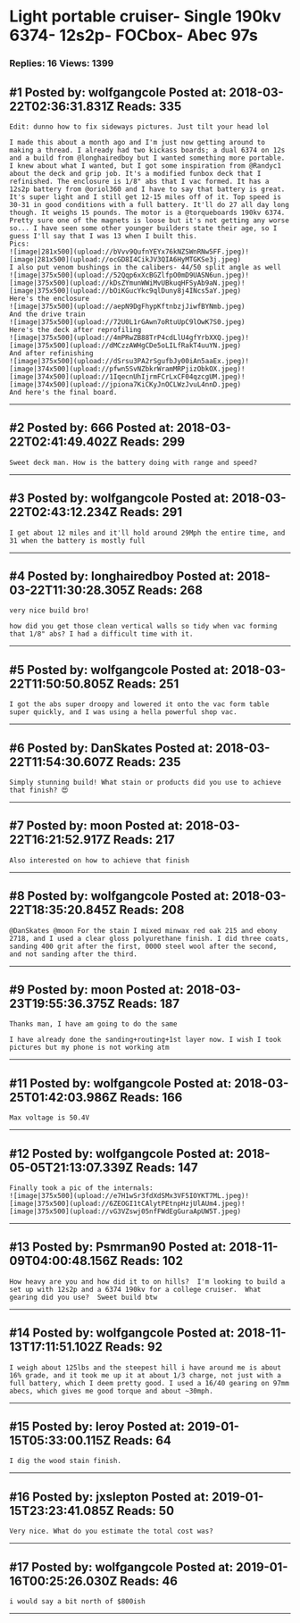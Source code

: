 # Light portable cruiser- Single 190kv 6374- 12s2p- FOCbox- Abec 97s

### Replies: 16 Views: 1399

## \#1 Posted by: wolfgangcole Posted at: 2018-03-22T02:36:31.831Z Reads: 335

```
Edit: dunno how to fix sideways pictures. Just tilt your head lol

I made this about a month ago and I'm just now getting around to making a thread. I already had two kickass boards; a dual 6374 on 12s and a build from @longhairedboy but I wanted something more portable. I knew about what I wanted, but I got some inspiration from @Randyc1 about the deck and grip job. It's a modified funbox deck that I refinished. The enclosure is 1/8" abs that I vac formed. It has a 12s2p battery from @oriol360 and I have to say that battery is great. It's super light and I still get 12-15 miles off of it. Top speed is 30-31 in good conditions with a full battery. It'll do 27 all day long though. It weighs 15 pounds. The motor is a @torqueboards 190kv 6374. Pretty sure one of the magnets is loose but it's not getting any worse so... I have seen some other younger builders state their age, so I guess I'll say that I was 13 when I built this.
Pics:
![image|281x500](upload://bVvv9QufnYEYx76kNZSWnRNw5FF.jpeg)![image|281x500](upload://ocGD8I4CikJV3QIA6HyMTGKSe3j.jpeg)
I also put venom bushings in the calibers- 44/50 split angle as well
![image|375x500](upload://52Qqp6xXcBGZlfpO0mD9UASN6un.jpeg)![image|375x500](upload://kDsZYmunWWiMvUBkuqHFSyAb9aN.jpeg)![image|375x500](upload://bOiKGucYkc9qlDuny8j4INcs5aY.jpeg)    
Here's the enclosure
![image|375x500](upload://aepN9DgFhypKftnbzjJiwfBYNmb.jpeg)
And the drive train
![image|375x500](upload://72U0L1rGAwn7oRtuUpC9lOwK7S0.jpeg)
Here's the deck after reprofiling 
![image|375x500](upload://4mPRwZB88TrP4cdLlU4gfYrbXXQ.jpeg)![image|375x500](upload://dMCzzAWHgCDe5oLILfRakT4uuYN.jpeg)
And after refinishing
![image|375x500](upload://dSrsu3PA2rSgufbJy00iAn5aaEx.jpeg)![image|374x500](upload://pfwn5SvNZbkrWramMRPjizObkOX.jpeg)![image|374x500](upload://1IqecnUhIjrmFCrLxCF04qzcgUM.jpeg)![image|374x500](upload://jpiona7KiCKyJnOCLWzJvuL4nnD.jpeg)
And here's the final board.
```

---
## \#2 Posted by: 666 Posted at: 2018-03-22T02:41:49.402Z Reads: 299

```
Sweet deck man. How is the battery doing with range and speed?
```

---
## \#3 Posted by: wolfgangcole Posted at: 2018-03-22T02:43:12.234Z Reads: 291

```
I get about 12 miles and it'll hold around 29Mph the entire time, and 31 when the battery is mostly full
```

---
## \#4 Posted by: longhairedboy Posted at: 2018-03-22T11:30:28.305Z Reads: 268

```
very nice build bro! 

how did you get those clean vertical walls so tidy when vac forming that 1/8" abs? I had a difficult time with it.
```

---
## \#5 Posted by: wolfgangcole Posted at: 2018-03-22T11:50:50.805Z Reads: 251

```
I got the abs super droopy and lowered it onto the vac form table super quickly, and I was using a hella powerful shop vac.
```

---
## \#6 Posted by: DanSkates Posted at: 2018-03-22T11:54:30.607Z Reads: 235

```
Simply stunning build! What stain or products did you use to achieve that finish? 😍
```

---
## \#7 Posted by: moon Posted at: 2018-03-22T16:21:52.917Z Reads: 217

```
Also interested on how to achieve that finish
```

---
## \#8 Posted by: wolfgangcole Posted at: 2018-03-22T18:35:20.845Z Reads: 208

```
@DanSkates @moon For the stain I mixed minwax red oak 215 and ebony 2718, and I used a clear gloss polyurethane finish. I did three coats, sanding 400 grit after the first, 0000 steel wool after the second, and not sanding after the third.
```

---
## \#9 Posted by: moon Posted at: 2018-03-23T19:55:36.375Z Reads: 187

```
Thanks man, I have am going to do the same 

I have already done the sanding+routing+1st layer now. I wish I took pictures but my phone is not working atm
```

---
## \#11 Posted by: wolfgangcole Posted at: 2018-03-25T01:42:03.986Z Reads: 166

```
Max voltage is 50.4V
```

---
## \#12 Posted by: wolfgangcole Posted at: 2018-05-05T21:13:07.339Z Reads: 147

```
Finally took a pic of the internals:
![image|375x500](upload://e7H1wSr3fdXdSMx3VF5IOYKT7ML.jpeg)![image|375x500](upload://6ZEOGI1tCAlytPEtnpHzjUlAUm4.jpeg)![image|375x500](upload://vG3VZswj05nfFWdEgGuraApUW5T.jpeg)
```

---
## \#13 Posted by: Psmrman90 Posted at: 2018-11-09T04:00:48.156Z Reads: 102

```
How heavy are you and how did it to on hills?  I'm looking to build a set up with 12s2p and a 6374 190kv for a college cruiser.  What gearing did you use?  Sweet build btw
```

---
## \#14 Posted by: wolfgangcole Posted at: 2018-11-13T17:11:51.102Z Reads: 92

```
I weigh about 125lbs and the steepest hill i have around me is about 16% grade, and it took me up it at about 1/3 charge, not just with a full battery, which I deem pretty good. I used a 16/40 gearing on 97mm abecs, which gives me good torque and about ~30mph.
```

---
## \#15 Posted by: leroy Posted at: 2019-01-15T05:33:00.115Z Reads: 64

```
I dig the wood stain finish.
```

---
## \#16 Posted by: jxslepton Posted at: 2019-01-15T23:23:41.085Z Reads: 50

```
Very nice. What do you estimate the total cost was?
```

---
## \#17 Posted by: wolfgangcole Posted at: 2019-01-16T00:25:26.030Z Reads: 46

```
i would say a bit north of $800ish
```

---

